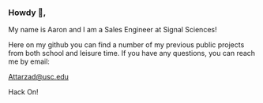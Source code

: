 ### Howdy 🎩, 

My name is Aaron and I am a Sales Engineer at Signal Sciences!

Here on my github you can find a number of my previous public projects from both school and leisure time. If you have any questions, you can reach me by email:

Attarzad@usc.edu

Hack On!

<!--
**Truative-USC/Truative-USC** is a ✨ _special_ ✨ repository because its `README.md` (this file) appears on your GitHub profile.

Here are some ideas to get you started:

- 🔭 I’m currently working on ...
- 🌱 I’m currently learning ...
- 👯 I’m looking to collaborate on ...
- 🤔 I’m looking for help with ...
- 💬 Ask me about ...
- 📫 How to reach me: ...
- 😄 Pronouns: ...
- ⚡ Fun fact: ...
-->
